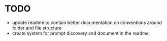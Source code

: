 # TODO 
- update readme to contain better documentation on conventions around folder and file structure 
- create system for prompt discovery and document in the readme